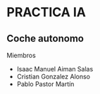 # PRACTICA IA

## Coche autonomo

Miembros

* Isaac Manuel Aiman Salas
* Cristian Gonzalez Alonso
* Pablo Pastor Martín
